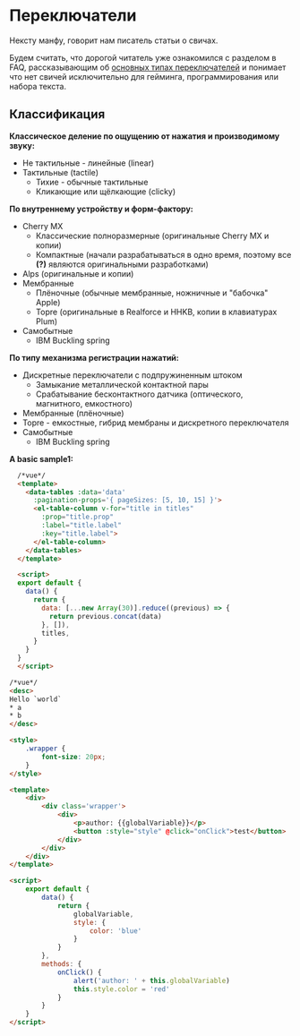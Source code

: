 # Переключатели
Нексту манфу, говорит нам писатель статьи о свичах.

Будем считать, что дорогой читатель уже ознакомился с разделом в FAQ, рассказывающим об [основных типах переключателей](https://rumech.guide/#/FAQ?id=%d0%9a%d0%b0%d0%ba%d0%b8%d0%b5-%d0%bf%d0%b5%d1%80%d0%b5%d0%ba%d0%bb%d1%8e%d1%87%d0%b0%d1%82%d0%b5%d0%bb%d0%b8-%d0%bc%d0%bd%d0%b5-%d0%bf%d0%be%d0%b4%d1%85%d0%be%d0%b4%d1%8f%d1%82) и понимает что нет свичей исключительно для гейминга, программирования или набора текста.

## Классификация
**Классическое деление по ощущению от нажатия и производимому звуку:**
* Не тактильные - линейные (linear)
* Тактильные (tactile)
  * Тихие - обычные тактильные
  * Кликающие или щёлкающие (clicky)

**По внутреннему устройству и форм-фактору:**
* Cherry MX
  * Классические полноразмерные (оригинальные Cherry MX и копии)
  * Компактные (начали разрабатываться в одно время, поэтому все **(?)** являются оригинальными разработками)
* Alps (оригинальные и копии)
* Мембранные
  * Плёночные (обычные мембранные, ножничные и "бабочка" Apple)
  * Topre (оригинальные в Realforce и HHKB, копии в клавиатурах Plum)
* Самобытные
  * IBM Buckling spring

**По типу механизма регистрации нажатий:**
* Дискретные переключатели с подпружиненным штоком
  * Замыкание металлической контактной пары
  * Срабатывание бесконтактного датчика (оптического, магнитного, емкостного)
* Мембранные (плёночные)
* Topre - емкостные, гибрид мембраны и дискретного переключателя
* Самобытные
  * IBM Buckling spring

**A basic sample1:**
  ```html
    /*vue*/
    <template>
      <data-tables :data='data'
        :pagination-props='{ pageSizes: [5, 10, 15] }'>
        <el-table-column v-for="title in titles"
          :prop="title.prop"
          :label="title.label"
          :key="title.label">
        </el-table-column>
      </data-tables>
    </template>

    <script>
    export default {
      data() {
        return {
          data: [...new Array(30)].reduce((previous) => {
            return previous.concat(data)
          }, []),
          titles,
        }
      }
    }
    </script>
  ```


  ```html
  /*vue*/
  <desc>
  Hello `world`
  * a
  * b
  </desc>

  <style>
      .wrapper {
          font-size: 20px;
      }
  </style>

  <template>
      <div>
          <div class='wrapper'>
              <div>
                  <p>author: {{globalVariable}}</p>
                  <button :style="style" @click="onClick">test</button>
              </div>
          </div>
      </div>
  </template>

  <script>
      export default {
          data() {
              return {
                  globalVariable,
                  style: {
                      color: 'blue'
                  }
              }
          },
          methods: {
              onClick() {
                  alert('author: ' + this.globalVariable)
                  this.style.color = 'red'
              }
          }
      }
  </script>
  ```
